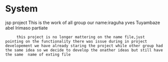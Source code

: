 # System
jsp project
This is the work of all group
our name:iraguha yves
         Tuyambaze abel
         Irimaso partiate
         
         this project is no longer mattering on the name file,just pointing on the functionality there was issue during in project developement we have already staring the project while other group had the same idea so we decide to develop the onather ideas but still have the same  name of exting file 
         

